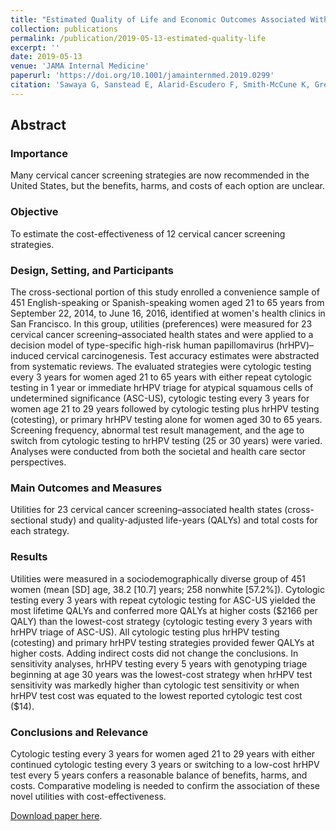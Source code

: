 ```yaml
---
title: "Estimated Quality of Life and Economic Outcomes Associated With 12 Cervical Cancer Screening Strategies A Cost-effectiveness Analysis"
collection: publications
permalink: /publication/2019-05-13-estimated-quality-life
excerpt: ''
date: 2019-05-13
venue: 'JAMA Internal Medicine'
paperurl: 'https://doi.org/10.1001/jamainternmed.2019.0299'
citation: 'Sawaya G, Sanstead E, Alarid-Escudero F, Smith-McCune K, Gregorich SE, Silverberg M, Leyden W, Huchko MJ, Kuppermann M, Kulasingam S Estimated Quality of Life and Economic Outcomes Associated With 12 Cervical Cancer Screening Strategies: A Cost-effectiveness Analysis. JAMA Internal Medicine, 2019;179(7):867-878. https://doi.org/10.1001/jamainternmed.2019.0299.'
---
```

## Abstract
### Importance
Many cervical cancer screening strategies are now recommended in the United States, but the benefits, harms, and costs of each option are unclear.

### Objective 
To estimate the cost-effectiveness of 12 cervical cancer screening strategies.

### Design, Setting, and Participants 
The cross-sectional portion of this study enrolled a convenience sample of 451 English-speaking or Spanish-speaking women aged 21 to 65 years from September 22, 2014, to June 16, 2016, identified at women's health clinics in San Francisco. In this group, utilities (preferences) were measured for 23 cervical cancer screening–associated health states and were applied to a decision model of type-specific high-risk human papillomavirus (hrHPV)–induced cervical carcinogenesis. Test accuracy estimates were abstracted from systematic reviews. The evaluated strategies were cytologic testing every 3 years for women aged 21 to 65 years with either repeat cytologic testing in 1 year or immediate hrHPV triage for atypical squamous cells of undetermined significance (ASC-US), cytologic testing every 3 years for women age 21 to 29 years followed by cytologic testing plus hrHPV testing (cotesting), or primary hrHPV testing alone for women aged 30 to 65 years. Screening frequency, abnormal test result management, and the age to switch from cytologic testing to hrHPV testing (25 or 30 years) were varied. Analyses were conducted from both the societal and health care sector perspectives.

### Main Outcomes and Measures
Utilities for 23 cervical cancer screening–associated health states (cross-sectional study) and quality-adjusted life-years (QALYs) and total costs for each strategy.

### Results 
Utilities were measured in a sociodemographically diverse group of 451 women (mean [SD] age, 38.2 [10.7] years; 258 nonwhite [57.2%]). Cytologic testing every 3 years with repeat cytologic testing for ASC-US yielded the most lifetime QALYs and conferred more QALYs at higher costs (&#36;2166 per QALY) than the lowest-cost strategy (cytologic testing every 3 years with hrHPV triage of ASC-US). All cytologic testing plus hrHPV testing (cotesting) and primary hrHPV testing strategies provided fewer QALYs at higher costs. Adding indirect costs did not change the conclusions. In sensitivity analyses, hrHPV testing every 5 years with genotyping triage beginning at age 30 years was the lowest-cost strategy when hrHPV test sensitivity was markedly higher than cytologic test sensitivity or when hrHPV test cost was equated to the lowest reported cytologic test cost (&#36;14).

### Conclusions and Relevance 
Cytologic testing every 3 years for women aged 21 to 29 years with either continued cytologic testing every 3 years or switching to a low-cost hrHPV test every 5 years confers a reasonable balance of benefits, harms, and costs. Comparative modeling is needed to confirm the association of these novel utilities with cost-effectiveness.

[Download paper here](https://doi.org/10.1001/jamainternmed.2019.0299).